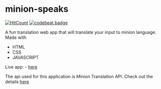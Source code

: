 # minion-speaks
  [![HitCount](http://hits.dwyl.com/pnchinmay/animated-sniffle.svg?style=flat-square)](http://hits.dwyl.com/pnchinmay/animated-sniffle)
  [![codebeat badge](https://codebeat.co/badges/f6c1f848-1620-42f3-a483-0eec595568af)](https://codebeat.co/projects/github-com-pnchinmay-animated-sniffle-master)

A fun translation web app that will translate your input to minion language. 
Made with

 - HTML
 - CSS
 - JAVASCRIPT

Live app: - [here](https://pnchinmay-minion-speaks.netlify.app/)

The api used for this application is Minion Translation API.
Check out the details [here](https://funtranslations.com/api/minion)
